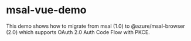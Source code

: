 # msal-vue-demo
This demo shows how to migrate from msal (1.0) to @azure/msal-browser (2.0) which supports OAuth 2.0 Auth Code Flow with PKCE.
